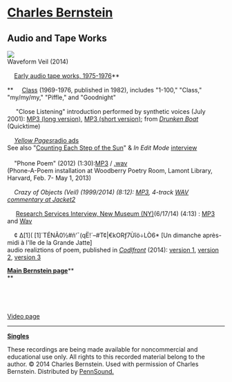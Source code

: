 [Charles Bernstein](Bernstein.html)
===================================

Audio and Tape Works
--------------------

![](https://jacket2.org/sites/jacket2.org/files/imagecache/wide_main_column/waveform-veil_2014_Charles-Bernstein.jpg)  
<span class="small12">Waveform Veil</span> <span class="small12">(2014)</span>  
  
***<img src="favicon.png" width="16" height="16" />***[Early audio tape works, 1975-1976](Bernstein-1975-76.html)**  
  
***<img src="favicon.png" width="16" height="16" />* [Class](Bernstein-Class.html) (1969-1976, published in 1982), includes "1-100," "Class," "my/my/my," "Piffle," and "Goodnight"  
  
*<img src="favicon.png" width="16" height="16" />* "Close
Listening" introduction
performed by synthetic voices (July 2001): [MP3 (long version)](http://media.sas.upenn.edu/pennsound/authors/Bernstein/singles/Bernstein-Charles_Close-Listening-Intro_July-01_long.mp3), [MP3 (short version)](http://media.sas.upenn.edu/pennsound/authors/Bernstein/singles/Bernstein-Charles_Close-Listening-Intro_July-01_short.mp3); from [*Drunken Boat*](http://www.drunkenboat.com/db3/bernstein/bernstein.html) (Quicktime)  
  
*<img src="favicon.png" width="16" height="16" />[Yellow
Pages](Bernstein-YP.html)*[radio ads](Bernstein-YP.html)  
See also "[Counting Each Step of the Sun](http://www.ineditmode.com/wordpress/?page_id=9)" & *In Edit Mode* [interview  
](http://www.ineditmode.com/wordpress/?p=21)  
*<img src="favicon.png" width="16" height="16" />*"Phone Poem" (2012) (1:30):[MP3](https://media.sas.upenn.edu/pennsound/authors/Bernstein/soundworks/Bernstein-Charles_Phone-Poem_2012.mp3) / [.wav](http://media.sas.upenn.edu/pennsound/authors/Bernstein/singles/Berntein-Charles_Phone-Poem_2012.wav)  
(Phone-A-Poem installation at Woodberry Poetry Room, Lamont Library, Harvard, Feb. 7- May 1, 2013)  
  
*<img src="favicon.png" width="16" height="16" />*Crazy of Objects (Veil) (1999/2014) (8:12): [MP3](https://media.sas.upenn.edu/pennsound/authors/Bernstein/soundworks/Crazy-of-Objects_Veil_1999-2014.mp3), 4-track [WAV](https://media.sas.upenn.edu/pennsound/authors/Bernstein/soundworks/Crazy-of-Objects_Veil_1999-2014.wav)  
[commentary at *Jacket2*](http://jacket2.org/?q=commentary/crazy-objects-veil)**

*<img src="favicon.png" width="16" height="16" />* [Research Services Interview, New Museum (NY)](http://newmuseumrdseasons.tumblr.com/post/93968311903/for-this-final-special-edition-of-voice)(6/17/14) (4:13) : [MP3](https://media.sas.upenn.edu/pennsound/authors/Bernstein/soundworks/Research-Service_interview-6-17-14.mp3) and [Wav](https://media.sas.upenn.edu/pennsound/authors/Bernstein/soundworks/Research-Services-interview-interview-6-17-14.wav)

*<img src="favicon.png" width="16" height="16" />*¢ Δ\[1\]( \[1\]´TÉNÃ0½\#ñ‘¯(qË!´–\#T¢|€kORƒ7Ùîö÷LÒ6\* \[Un dimanche après-midi à l'Ile de la Grande Jatte\]  
audio realiztions of poem, published in *[Codlfront](http://coldfrontmag.com/jatte-by-charles-bernstein/)* (2014): [version 1](https://media.sas.upenn.edu/pennsound/authors/Bernstein/Jatte/Bernstein-Charles_Jatte-1.mp3), [version 2](https://media.sas.upenn.edu/pennsound/authors/Bernstein/Jatte/Bernstein-Charles_Jatte-2.mp3), [version 3](https://media.sas.upenn.edu/pennsound/authors/Bernstein/Jatte/Bernstein-Charles_Jatte-mix-excerpt.mp3)

  
  
[**Main Bernstein page**](Bernstein.html)**  
[](Bernstein-video.html)**

[  
](Bernstein-video.html)
-----------------------

[Video
page](Bernstein-video.html)  
  
-----------------------------

**[Singles](Bernstein-singles.html)**  
  

These recordings are being made available
for noncommercial and educational use only. All rights to this
recorded material belong to the author. © 2014
Charles Bernstein. Used with permission of Charles Bernstein.
Distributed by [PennSound.](../index.html)
